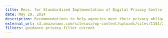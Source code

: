```yaml
---
title: Recs. for Standardized Implementation of Digital Privacy Controls
date: May 29, 2014
description: Recommendations to help agencies meet their privacy obligations as they implement the requirements of the 2012 Digital Government Strategy.
external_url: s3.amazonaws.com/sitesusa/wp-content/uploads/sites/1151/2016/10/Standardized_Digital_Privacy_Controls.pdf
filters: guidance privacy-filter current
---
```

